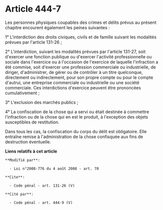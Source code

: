 # Article 444-7

Les personnes physiques coupables des crimes et délits prévus au présent chapitre encourent également les peines suivantes : 

1° L'interdiction des droits civiques, civils et de famille suivant les modalités prévues par l'article 131-26 ; 

2° L'interdiction, suivant les modalités prévues par l'article 131-27, soit d'exercer une fonction publique ou d'exercer
l'activité professionnelle ou sociale dans l'exercice ou à l'occasion de l'exercice de laquelle l'infraction a été commise,
soit d'exercer une profession commerciale ou industrielle, de diriger, d'administrer, de gérer ou de contrôler à un titre
quelconque, directement ou indirectement, pour son propre compte ou pour le compte d'autrui, une entreprise commerciale ou
industrielle ou une société commerciale. Ces interdictions d'exercice peuvent être prononcées cumulativement ; 

3° L'exclusion des marchés publics ; 

4° La confiscation de la chose qui a servi ou était destinée à commettre l'infraction ou de la chose qui en est le produit, à
l'exception des objets susceptibles de restitution. 

Dans tous les cas, la confiscation du corps du délit est obligatoire. Elle entraîne remise à l'administration de la chose
confisquée aux fins de destruction éventuelle.

**Liens relatifs à cet article**

	**Modifié par**:

	  - Loi n°2008-776 du 4 août 2008 - art. 70

	**Cite**:

	  - Code pénal - art. 131-26 (V)

	**Cité par**:

	  - Code pénal - art. 444-9 (V)
